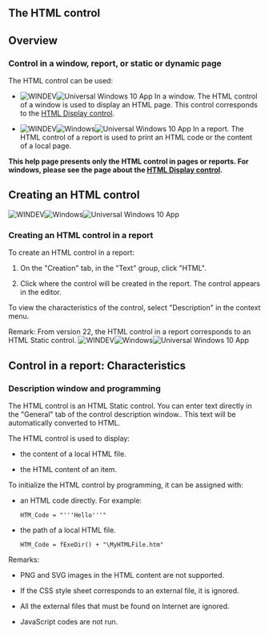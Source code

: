 


## The HTML control
			



<a name="NOTE1"></a>
<a name="NOTE1_1"></a>


## Overview
<a name="overview_ELTTEXTE000231"></a>


### Control in a window, report, or static or dynamic page
<a name="control_window_report_static_dynamic_page_ELTPARAGRAPHE000011"></a>

The HTML control can be used: 

- ![WINDEV](https://doc.pcsoft.fr/ext/images/us/WD.png)![Universal Windows 10 App](https://doc.pcsoft.fr/ext/images/us/UNIVERSALAPP.png) In a window. 
	The HTML control of a window is used to display an HTML page. 
	This control corresponds to the [HTML Display control](../WDChamp/1410087141.md).

- ![WINDEV](https://doc.pcsoft.fr/ext/images/us/WD.png)![Windows](https://doc.pcsoft.fr/ext/images/us/WINDOWS.png)![Universal Windows 10 App](https://doc.pcsoft.fr/ext/images/us/UNIVERSALAPP.png) In a report. 
	The HTML control of a report is used to print an HTML code or the content of a local page.




**This help page presents only the HTML control in pages or reports. For windows, please see the page about the [HTML Display control](../WDChamp/1410087141.md).**

<a name="NOTE2"></a>
<a name="NOTE2_1"></a>


## Creating an HTML control
<a name="creating_html_control_ELTTEXTE000261"></a>
<a name="NOTE2_3"></a>
![WINDEV](https://doc.pcsoft.fr/ext/images/us/WD.png)![Windows](https://doc.pcsoft.fr/ext/images/us/WINDOWS.png)![Universal Windows 10 App](https://doc.pcsoft.fr/ext/images/us/UNIVERSALAPP.png) 

### Creating an HTML control in a report
<a name="creating_html_control_report_ELTPARAGRAPHE000103"></a>

To create an HTML control in a report:

1. On the "Creation" tab, in the "Text" group, click "HTML".

2. Click where the control will be created in the report. The control appears in the editor.




To view the characteristics of the control, select "Description" in the context menu.

Remark: From version 22, the HTML control in a report corresponds to an HTML Static control.
![WINDEV](https://doc.pcsoft.fr/ext/images/us/WD.png)![Windows](https://doc.pcsoft.fr/ext/images/us/WINDOWS.png)![Universal Windows 10 App](https://doc.pcsoft.fr/ext/images/us/UNIVERSALAPP.png) 

## Control in a report: Characteristics
<a name="control_report_characteristics_ELTTEXTE000309"></a>
<a name="NOTE3_3"></a>


### Description window and programming
<a name="description_window_and_programming_ELTPARAGRAPHE000161"></a>

The HTML control is an HTML Static control. You can enter text directly in the "General" tab of the control description window.. This text will be automatically converted to HTML. 

The HTML control is used to display: 

- the content of a local HTML file. 

- the HTML content of an item. 




To initialize the HTML control by programming, it can be assigned with: 

- an HTML code directly. For example: 
	
	```wl
	HTM_Code = "'''Hello'''"
	```


- the path of a local HTML file. 
	
	```wl
	HTM_Code = fExeDir() + "\MyHTMLFile.htm"
	```



Remarks: 

- PNG and SVG images in the HTML content are not supported. 

- If the CSS style sheet corresponds to an external file, it is ignored. 

- All the external files that must be found on Internet are ignored. 

- JavaScript codes are not run. 





